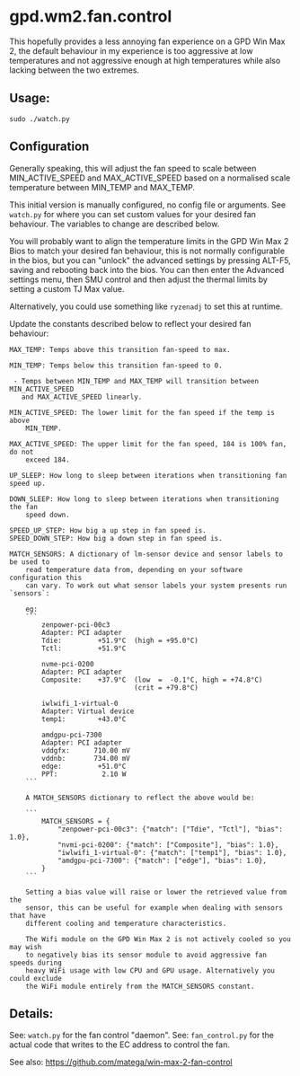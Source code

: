 # gpd.wm2.fan.control

This hopefully provides a less annoying fan experience on a GPD Win Max 2, the 
default behaviour in my experience is too aggressive at low temperatures and 
not aggressive enough at high temperatures while also lacking between the two
extremes.

## Usage:

```
sudo ./watch.py
```

## Configuration

Generally speaking, this will adjust the fan speed to scale between
MIN_ACTIVE_SPEED and MAX_ACTIVE_SPEED based on a normalised scale temperature
between MIN_TEMP and MAX_TEMP.

This initial version is manually configured, no config file or arguments.
See `watch.py` for where you can set custom values for your desired fan
behaviour. The variables to change are described below.

You will probably want to align the temperature limits in the GPD Win Max 2 Bios
to match your desired fan behaviour, this is not normally configurable in the
bios, but you can "unlock" the advanced settings by pressing ALT-F5, saving and
rebooting back into the bios. You can then enter the Advanced settings menu,
then SMU control and then adjust the thermal limits by setting a custom TJ Max
value.

Alternatively, you could use something like `ryzenadj` to set this at runtime.

Update the constants described below to reflect your desired fan behaviour:

````
MAX_TEMP: Temps above this transition fan-speed to max.

MIN_TEMP: Temps below this transition fan-speed to 0.

 - Temps between MIN_TEMP and MAX_TEMP will transition between MIN_ACTIVE_SPEED
   and MAX_ACTIVE_SPEED linearly.

MIN_ACTIVE_SPEED: The lower limit for the fan speed if the temp is above
    MIN_TEMP.

MAX_ACTIVE_SPEED: The upper limit for the fan speed, 184 is 100% fan, do not
    exceed 184.

UP_SLEEP: How long to sleep between iterations when transitioning fan speed up.

DOWN_SLEEP: How long to sleep between iterations when transitioning the fan
    speed down.

SPEED_UP_STEP: How big a up step in fan speed is.
SPEED_DOWN_STEP: How big a down step in fan speed is.

MATCH_SENSORS: A dictionary of lm-sensor device and sensor labels to be used to
    read temperature data from, depending on your software configuration this 
    can vary. To work out what sensor labels your system presents run `sensors`:

    eg:
    ```
        zenpower-pci-00c3
        Adapter: PCI adapter
        Tdie:         +51.9°C  (high = +95.0°C)
        Tctl:         +51.9°C

        nvme-pci-0200
        Adapter: PCI adapter
        Composite:    +37.9°C  (low  =  -0.1°C, high = +74.8°C)
                               (crit = +79.8°C)

        iwlwifi_1-virtual-0
        Adapter: Virtual device
        temp1:        +43.0°C

        amdgpu-pci-7300
        Adapter: PCI adapter
        vddgfx:      710.00 mV
        vddnb:       734.00 mV
        edge:         +51.0°C
        PPT:           2.10 W
    ```

    A MATCH_SENSORS dictionary to reflect the above would be:

    ```
        MATCH_SENSORS = {
            "zenpower-pci-00c3": {"match": ["Tdie", "Tctl"], "bias": 1.0},
            "nvmi-pci-0200": {"match": ["Composite"], "bias": 1.0},
            "iwlwifi_1-virtual-0": {"match": ["temp1"], "bias": 1.0},
            "amdgpu-pci-7300": {"match": ["edge"], "bias": 1.0},
        }
    ```

    Setting a bias value will raise or lower the retrieved value from the
    sensor, this can be useful for example when dealing with sensors that have
    different cooling and temperature characteristics. 

    The Wifi module on the GPD Win Max 2 is not actively cooled so you may wish 
    to negatively bias its sensor module to avoid aggressive fan speeds during 
    heavy WiFi usage with low CPU and GPU usage. Alternatively you could exclude
    the WiFi module entirely from the MATCH_SENSORS constant.
````

## Details:

See: `watch.py` for the fan control "daemon".
See: `fan_control.py` for the actual code that writes to the EC address to
control the fan.

See also: https://github.com/matega/win-max-2-fan-control
